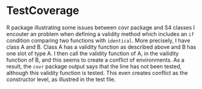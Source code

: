 # TestCoverage
R package illustrating some issues between covr package and S4 classes
I encouter an problem when defining a validity method which includes an `if` condition comparing two functions with `identical`. More precisely, I have class A and B. Class A has a validity function as described above and B has one slot of type A. I then call the validity function of A, in the vailidity function of B, and this seems to create a conflict of environments. As a result, the `covr` package output says that the line has not been tested, although this validity function is tested. This even creates conflict as the constructor level, as illustred in the test file.
